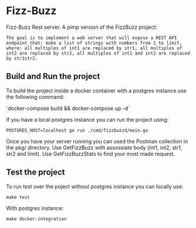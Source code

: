 # Fizz-Buzz
Fizz-Buzz Rest server.
A pimp version of the FizzBuzz project: 

`
The goal is to implement a web server that will expose a REST API endpoint that: make a list of strings with numbers from 1 to limit, where: all multiples of int1 are replaced by str1, all multiples of int2 are replaced by str2, all multiples of int1 and int2 are replaced by str1str2.
`

## Build and Run the project

To build the project inside a docker container with a postgres instance use the following command:

´docker-compose build && docker-compose up -d´

If you have a local postgres instance you can run the project using:

`POSTGRES_HOST=localhost go run ./cmd/fizzbuzzd/main.go`

Once you have your server running you can used the Postman collection in the pkg/ directory.
Use GetFizzBuzz with assossiate body (int1, int2, str1, str2 and limit).
Use GetFizzBuzzStats to find your most made request.

## Test the project

To run test over the poject without postgres instance you can locally use:

`make test`

With postgres instance:

`make docker-integration`

